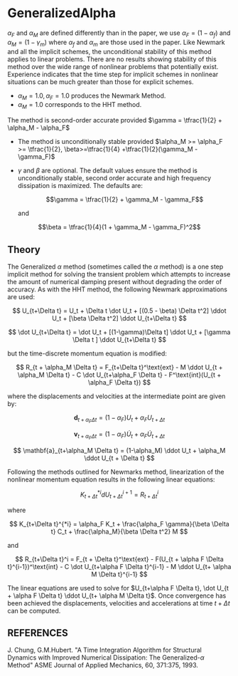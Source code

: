 # GeneralizedAlpha

$\alpha_F$ and $\alpha_M$ are defined differently than in the paper, we use $\alpha_F = (1-\alpha_f)$ and $\alpha_M=(1-\gamma_m)$ where $\alpha_f$ and $\alpha_m$ are those used in the paper.
Like Newmark and all the implicit schemes, the unconditional stability of this method applies to linear problems. There are no results showing stability of this method over the wide range of nonlinear problems that potentially exist. Experience indicates that the time step for implicit schemes in nonlinear situations can be much greater than those for explicit schemes.

- $\alpha_M = 1.0, \alpha_F = 1.0$ produces the Newmark Method.
- $\alpha_M = 1.0$ corresponds to the HHT method.

The method is second-order accurate provided $\gamma = \tfrac{1}{2} + \alpha_M - \alpha_F$
- The method is unconditionally stable provided $\alpha_M >= \alpha_F >= \tfrac{1}{2}, \beta>=\tfrac{1}{4} +\tfrac{1}{2}(\gamma_M - \gamma_F)$

- $\gamma$ and $\beta$ are optional. The default values ensure the method is unconditionally stable, second order accurate and high frequency dissipation is maximized.
  The defaults are:

  $$\gamma = \tfrac{1}{2} + \gamma_M - \gamma_F$$

  and

$$\beta = \tfrac{1}{4}(1 + \gamma_M - \gamma_F)^2$$


## Theory


The Generalized $\alpha$ method (sometimes called the $\alpha$ method) is a one step implicit method for solving the transient problem which attempts to increase the amount of numerical damping present without degrading the order of accuracy. As with the HHT method, the following Newmark approximations are used:

$$
U_{t+\Delta t} = U_t + \Delta t \dot U_t + [(0.5 - \beta) \Delta t^2] \ddot U_t + [\beta \Delta t^2] \ddot U_{t+\Delta t}
$$

$$
\dot U_{t+\Delta t} = \dot U_t + [(1-\gamma)\Delta t] \ddot U_t + [\gamma \Delta t ] \ddot U_{t+\Delta t}
$$

but the time-discrete momentum equation is modified:

$$
R_{t + \alpha_M \Delta t} = F_{t+\Delta t}^\text{ext} - M \ddot U_{t + \alpha_M \Delta t} - C \dot U_{t+\alpha_F \Delta t} - F^\text{int}(U_{t + \alpha_F \Delta t})
$$

where the displacements and velocities at the intermediate point are given by:

$$
\mathbf{d}_{t+ \alpha_F \Delta t} = (1 - \alpha_F) U_t + \alpha_F U_{t + \Delta t}
$$

$$
\mathbf{v}_{t+\alpha_F \Delta t} = (1-\alpha_F) \dot U_t + \alpha_F \dot U_{t + \Delta t}
$$

$$
\mathbf{a}_{t+\alpha_M \Delta t} = (1-\alpha_M) \ddot U_t + \alpha_M \ddot U_{t + \Delta t}
$$

Following the methods outlined for Newmarks method, linearization of the nonlinear momentum equation results in the following linear equations:

$$K_{t+\Delta t}^{*i} d U_{t+\Delta t}^{i+1} = R_{t+\Delta t}^i$$

where

$$
K_{t+\Delta t}^{*i} = \alpha_F K_t + \frac{\alpha_F \gamma}{\beta \Delta t} C_t + \frac{\alpha_M}{\beta \Delta t^2} M
$$

and

$$
R_{t+\Delta t}^i = F_{t + \Delta t}^\text{ext} - F(U_{t + \alpha F \Delta t}^{i-1})^\text{int} - C \dot U_{t+\alpha F \Delta t}^{i-1} - M \ddot U_{t+ \alpha M \Delta t}^{i-1}
$$

The linear equations are used to solve for $U_{t+\alpha F \Delta t}, \dot U_{t + \alpha F \Delta t} \ddot U_{t+ \alpha M \Delta t}$. Once convergence has been achieved the displacements, velocities and accelerations at time $t + \Delta t$ can be computed.

## REFERENCES

J. Chung, G.M.Hubert. "A Time Integration Algorithm for Structural Dynamics with Improved Numerical Dissipation: The Generalized-$\alpha$ Method" ASME Journal of Applied Mechanics, 60, 371:375, 1993.

